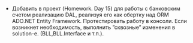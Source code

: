 - Добавить в проект (Homework. Day 15) для работы с банковским счетом реализацию
DAL, реализуя его как обертку над ORM ADO.NET Entity Framework. Протестировать
работу в консоли. Если возникнет необходимость, выполнить ”сквозные” изменения в
solution-e. (BLL,BLL.Interface и т.п.).

